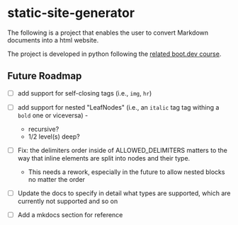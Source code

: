 # static-site-generator

The following is a project that enables the user to convert Markdown documents into a html website.

The project is developed in python following
the [related boot.dev course](https://www.boot.dev/courses/build-static-site-generator-python).

## Future Roadmap

- [ ] add support for self-closing tags (i.e., `img`, `hr`)

[//]: # (    <area> - Specifies clickable areas in image maps)

[//]: # (    <base> - Sets base URL for relative links)

[//]: # (    <br> - Creates a line break)

[//]: # (    <col> - Defines column properties in tables)

[//]: # (    <embed> - Embeds external content &#40;like plugins&#41;)

[//]: # (    <hr> - Creates a horizontal rule)

[//]: # (    <img> - Embeds images)

[//]: # (    <input> - Creates form input fields)

[//]: # (    <link> - Links external resources &#40;stylesheets, etc.&#41;)

[//]: # (    <meta> - Provides document metadata)

[//]: # (    <param> - Defines parameters for objects)

[//]: # (    <source> - Specifies media sources)

[//]: # (    <track> - Defines text tracks for media)

[//]: # (    <wbr> - Suggests potential line break points)

- [ ] add support for nested "LeafNodes" (i.e., an `italic` tag tag withing a `bold` one or viceversa) -
    - recursive?
    - 1/2 level(s) deep?

- [ ] Fix: the delimiters order inside of ALLOWED_DELIMITERS matters to the way that inline elements are split into nodes and their type.
    - This needs a rework, especially in the future to allow nested blocks no matter the order

- [ ] Update the docs to specify in detail what types are supported, which are currently not supported and so on

- [ ] Add a mkdocs section for reference
